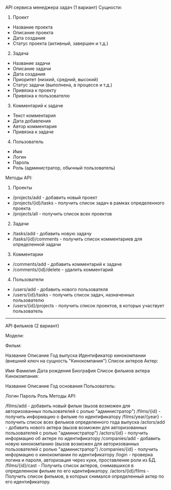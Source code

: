 API сервиса менеджера задач (1 вариант)
 Сущности:
 1. Проект
- Название проекта
- Описание проекта
- Дата создания
- Статус проекта (активный, завершен и т.д.)
 2. Задача
- Название задачи
- Описание задачи
- Дата создания
- Приоритет (низкий, средний, высокий)
- Статус задачи (выполнена, в процессе и т.д.)
- Привязка к проекту
- Привязка к пользователю 
 3. Комментарий к задаче
- Текст комментария
- Дата добавления
- Автор комментария
- Привязка к задаче
 4. Пользователь
- Имя
- Логин
- Пароль
- Роль (администратор, обычный пользователь)

 Методы API:
 1. Проекты
- /projects/add - добавить новый проект
- /projects/{id}/tasks - получить список задач в рамках определенного проекта
- /projects/all - получить список всех проектов
 2. Задачи
- /tasks/add - добавить новую задачу
- /tasks/{id}/comments - получить список комментариев для определенной задачи
 3. Комментарии
- /comments/add - добавить комментарий к задаче
- /comments/{id}/delete - удалить комментарий
 4. Пользователи
- /users/add - добавить нового пользователя
- /users/{id}/tasks - получить список задач, назначенных пользователю
- /users/{id}/projects - получить список проектов, в которых участвует пользователь

---

API фильмов (2 вариант)

Модели:

Фильм:

Название
Описание
Год выпуска
Идентификатор кинокомпании (внешний ключ на сущность "Кинокомпания")
Список актеров
Актер:

Имя
Фамилия
Дата рождения
Биография
Список фильмов актера
Кинокомпания:

Название
Описание
Год основания
Пользователь:

Логин
Пароль
Роль
Методы API:

/films/add - добавить новый фильм (вызов возможен для авторизованных пользователей с ролью "администратор")
/films/{id} - получить информацию о фильме по идентификатору
/films/year/{year} - получить список всех фильмов определенного года выпуска
/actors/add - добавить нового актера (вызов возможен для авторизованных пользователей с ролью "администратор")
/actors/{id} - получить информацию об актере по идентификатору
/companies/add - добавить новую кинокомпанию (вызов возможен для авторизованных пользователей с ролью "администратор")
/companies/{id} - получить информацию о кинокомпании по идентификатору
/login - проверка логина и пароля, авторизация через куки, проставление роли из БД.
/films/{id}/cast - Получить список актеров, снимавшихся в определенном фильме по его идентификатору.
/actors/{id}/films - Получить список фильмов, в которых снимался определенный актер по его идентификатору.
